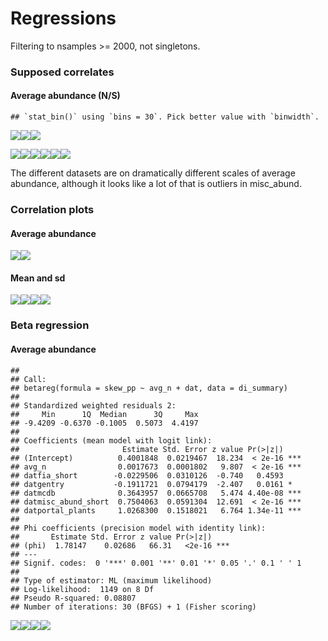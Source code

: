 Regressions
================

Filtering to nsamples &gt;= 2000, not singletons.

### Supposed correlates

#### Average abundance (N/S)

    ## `stat_bin()` using `bins = 30`. Pick better value with `binwidth`.

![](regressions_files/figure-markdown_github/avg%20n-1.png)![](regressions_files/figure-markdown_github/avg%20n-2.png)![](regressions_files/figure-markdown_github/avg%20n-3.png)

![](regressions_files/figure-markdown_github/means%20and%20sds-1.png)![](regressions_files/figure-markdown_github/means%20and%20sds-2.png)![](regressions_files/figure-markdown_github/means%20and%20sds-3.png)![](regressions_files/figure-markdown_github/means%20and%20sds-4.png)![](regressions_files/figure-markdown_github/means%20and%20sds-5.png)![](regressions_files/figure-markdown_github/means%20and%20sds-6.png)

The different datasets are on dramatically different scales of average abundance, although it looks like a lot of that is outliers in misc\_abund.

### Correlation plots

#### Average abundance

![](regressions_files/figure-markdown_github/avg%20n%20vis-1.png)![](regressions_files/figure-markdown_github/avg%20n%20vis-2.png)

#### Mean and sd

![](regressions_files/figure-markdown_github/mean%20sd%20vis-1.png)![](regressions_files/figure-markdown_github/mean%20sd%20vis-2.png)![](regressions_files/figure-markdown_github/mean%20sd%20vis-3.png)![](regressions_files/figure-markdown_github/mean%20sd%20vis-4.png)

### Beta regression

#### Average abundance

    ## 
    ## Call:
    ## betareg(formula = skew_pp ~ avg_n + dat, data = di_summary)
    ## 
    ## Standardized weighted residuals 2:
    ##     Min      1Q  Median      3Q     Max 
    ## -9.4209 -0.6370 -0.1005  0.5073  4.4197 
    ## 
    ## Coefficients (mean model with logit link):
    ##                       Estimate Std. Error z value Pr(>|z|)    
    ## (Intercept)          0.4001848  0.0219467  18.234  < 2e-16 ***
    ## avg_n                0.0017673  0.0001802   9.807  < 2e-16 ***
    ## datfia_short        -0.0229506  0.0310126  -0.740   0.4593    
    ## datgentry           -0.1911721  0.0794179  -2.407   0.0161 *  
    ## datmcdb              0.3643957  0.0665708   5.474 4.40e-08 ***
    ## datmisc_abund_short  0.7504063  0.0591304  12.691  < 2e-16 ***
    ## datportal_plants     1.0268300  0.1518021   6.764 1.34e-11 ***
    ## 
    ## Phi coefficients (precision model with identity link):
    ##       Estimate Std. Error z value Pr(>|z|)    
    ## (phi)  1.78147    0.02686   66.31   <2e-16 ***
    ## ---
    ## Signif. codes:  0 '***' 0.001 '**' 0.01 '*' 0.05 '.' 0.1 ' ' 1 
    ## 
    ## Type of estimator: ML (maximum likelihood)
    ## Log-likelihood:  1149 on 8 Df
    ## Pseudo R-squared: 0.08807
    ## Number of iterations: 30 (BFGS) + 1 (Fisher scoring)

![](regressions_files/figure-markdown_github/betareg%20avg%20n-1.png)![](regressions_files/figure-markdown_github/betareg%20avg%20n-2.png)![](regressions_files/figure-markdown_github/betareg%20avg%20n-3.png)![](regressions_files/figure-markdown_github/betareg%20avg%20n-4.png)
